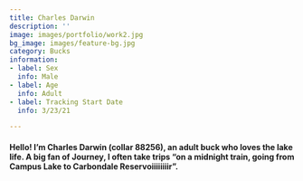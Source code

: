 ```yaml
---
title: Charles Darwin
description: ''
image: images/portfolio/work2.jpg
bg_image: images/feature-bg.jpg
category: Bucks
information:
- label: Sex
  info: Male
- label: Age
  info: Adult
- label: Tracking Start Date
  info: 3/23/21

---
```

#### Hello! I’m Charles Darwin (collar 88256), an adult buck who loves the lake life. A big fan of Journey, I often take trips “on a midnight train, going from Campus Lake to Carbondale Reservoiiiiiiiir”.